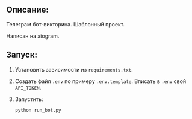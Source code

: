 ## Описание:

Телеграм бот-викторина. Шаблонный проект.

Написан на aiogram.

## Запуск:

1. Установить зависимости из `requirements.txt`.

2. Создать файл `.env` по примеру `.env.template`. Вписать в `.env` свой `API_TOKEN`.

3. Запустить:
   ```shell
   python run_bot.py
   ```
